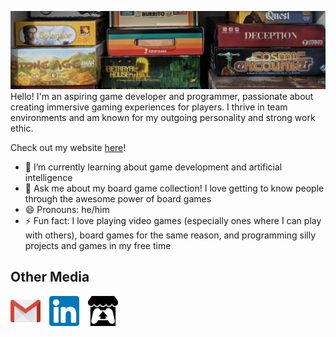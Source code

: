 ![Banner](Media/BoardGameBanner.PNG)
Hello! I'm an aspiring game developer and programmer, passionate about creating immersive gaming experiences for players. I thrive in team environments and am known for my outgoing personality and strong work ethic.

Check out my website [here](https://eduardoialcaraz.wordpress.com/)!

- 🌱 I’m currently learning about game development and artificial intelligence
- 💬 Ask me about my board game collection! I love getting to know people through the awesome power of board games
- 😄 Pronouns: he/him
- ⚡ Fun fact: I love playing video games (especially ones where I can play with others), board games for the same reason, and programming silly projects and games in my free time

## Other Media

<a href="mailto:eduardoialcaraz01@gmail.com" style="margin-right:10px;"><img alt="Gmail" title="Gmail" height="48" width="48" src="Media/mail icon.png"></a>
<a href="www.linkedin.com/in/eduardoalcaraz"><img alt="LinkedIn" title="LinkedIn" height="48" width="48" src="Media/linkedin icon.png"></a>
<a href="https://bluewalrus.itch.io/" style="margin-left:10px;"><img alt="Itch.io" title="Itch.io" height="48" width="48" src="Media/itchio icon.svg"></a>
